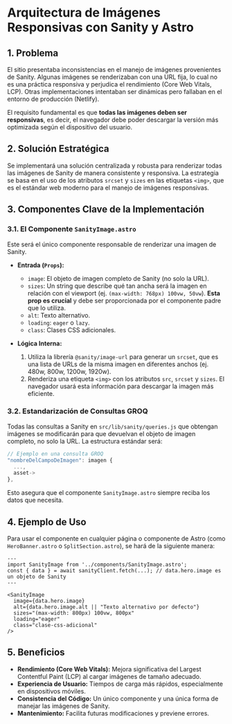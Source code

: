 # Arquitectura de Imágenes Responsivas con Sanity y Astro

## 1. Problema

El sitio presentaba inconsistencias en el manejo de imágenes provenientes de Sanity. Algunas imágenes se renderizaban con una URL fija, lo cual no es una práctica responsiva y perjudica el rendimiento (Core Web Vitals, LCP). Otras implementaciones intentaban ser dinámicas pero fallaban en el entorno de producción (Netlify).

El requisito fundamental es que **todas las imágenes deben ser responsivas**, es decir, el navegador debe poder descargar la versión más optimizada según el dispositivo del usuario.

## 2. Solución Estratégica

Se implementará una solución centralizada y robusta para renderizar todas las imágenes de Sanity de manera consistente y responsiva. La estrategia se basa en el uso de los atributos `srcset` y `sizes` en las etiquetas `<img>`, que es el estándar web moderno para el manejo de imágenes responsivas.

## 3. Componentes Clave de la Implementación

### 3.1. El Componente `SanityImage.astro`

Este será el único componente responsable de renderizar una imagen de Sanity.

- **Entrada (`Props`):**
  - `image`: El objeto de imagen completo de Sanity (no solo la URL).
  - `sizes`: Un string que describe qué tan ancha será la imagen en relación con el viewport (ej. `(max-width: 768px) 100vw, 50vw`). **Esta prop es crucial** y debe ser proporcionada por el componente padre que lo utiliza.
  - `alt`: Texto alternativo.
  - `loading`: `eager` o `lazy`.
  - `class`: Clases CSS adicionales.

- **Lógica Interna:**
  1.  Utiliza la librería `@sanity/image-url` para generar un `srcset`, que es una lista de URLs de la misma imagen en diferentes anchos (ej. 480w, 800w, 1200w, 1920w).
  2.  Renderiza una etiqueta `<img>` con los atributos `src`, `srcset` y `sizes`. El navegador usará esta información para descargar la imagen más eficiente.

### 3.2. Estandarización de Consultas GROQ

Todas las consultas a Sanity en `src/lib/sanity/queries.js` que obtengan imágenes se modificarán para que devuelvan el objeto de imagen completo, no solo la URL. La estructura estándar será:

```javascript
// Ejemplo en una consulta GROQ
"nombreDelCampoDeImagen": imagen {
  ...,
  asset->
},
```

Esto asegura que el componente `SanityImage.astro` siempre reciba los datos que necesita.

## 4. Ejemplo de Uso

Para usar el componente en cualquier página o componente de Astro (como `HeroBanner.astro` o `SplitSection.astro`), se hará de la siguiente manera:

```astro
---
import SanityImage from '../components/SanityImage.astro';
const { data } = await sanityClient.fetch(...); // data.hero.image es un objeto de Sanity
---

<SanityImage
  image={data.hero.image}
  alt={data.hero.image.alt || "Texto alternativo por defecto"}
  sizes="(max-width: 800px) 100vw, 800px"
  loading="eager"
  class="clase-css-adicional"
/>
```

## 5. Beneficios

- **Rendimiento (Core Web Vitals):** Mejora significativa del Largest Contentful Paint (LCP) al cargar imágenes de tamaño adecuado.
- **Experiencia de Usuario:** Tiempos de carga más rápidos, especialmente en dispositivos móviles.
- **Consistencia del Código:** Un único componente y una única forma de manejar las imágenes de Sanity.
- **Mantenimiento:** Facilita futuras modificaciones y previene errores.
